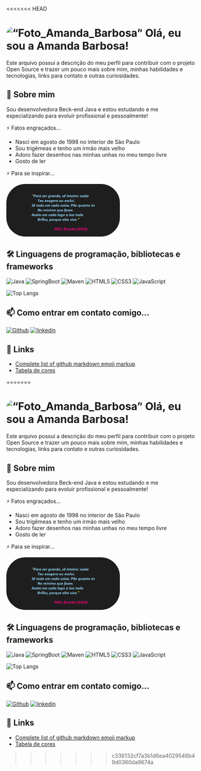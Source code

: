 <<<<<<< HEAD

# <img src="https://avatars.githubusercontent.com/u/71949574" alt= “Foto_Amanda_Barbosa” style="border-radius:50px" width="70"> Olá, eu sou a Amanda Barbosa! 

Este arquivo possui a descrição do meu perfil para contribuir com o projeto Open Source e trazer um pouco mais sobre mim, minhas habilidades e tecnologias, links para contato e outras curiosidades. 

## 🚀 Sobre mim
Sou desenvolvedora Beck-end Java e estou estudando e me especializando para evoluir profissional e pessoalmente!

⚡️ Fatos engraçados...
* Nasci em agosto de 1998 no interior de São Paulo
* Sou trigêmeas e tenho um irmão mais velho
* Adoro fazer desenhos nas minhas unhas no meu tempo livre
* Gosto de ler

⚡️ Para se inspirar...

<img src="image-1.png" alt= “Para_ser_grande,_sê_inteiro:_nada_teu_exagera_ou_exclui.Sê_todo_em_cada_coisa.Põe_quanto_és_no_mínimo_que_fazes._Assim_em_cada_lago_a_lua_toda_brilha,_porque_alta_vive._-REIS,Ricardo_(1993)” style="border-radius:50px" width="300">

## 🛠 Linguagens de programação, bibliotecas e frameworks
![Java](https://img.shields.io/badge/Java-27408B?style=for-the-badge&logo=ko-fi&logoColor=white)
![SpringBoot](https://img.shields.io/badge/Springboot-00EE00?style=for-the-badge&logo=springboot&logoColor=white)
![Maven](https://img.shields.io/badge/Maven-8B0A50?style=for-the-badge&logo=go=&logoColor=white)
![HTML5](https://img.shields.io/badge/html5-CD3333?style=for-the-badge&logo=html5&logoColor=white)
![CSS3](https://img.shields.io/badge/CSS-00B2EE?style=for-the-badge&logo=css3&logoColor=white)
![JavaScript](https://img.shields.io/badge/Javascript-EEC900?style=for-the-badge&logo=javascript&logoColor=white)

![Top Langs](https://github-readme-stats-git-masterrstaa-rickstaa.vercel.app/api/top-langs/?username=amanda-barbosa-dev&layout=compact&bg_color=000&border_color=30A3DC&title_color=CD3278&text_color=FFF)

 
## 📫 Como entrar em contato comigo...
[![Github](https://img.shields.io/badge/github-000?style=for-the-badge&logo=github&logoColor=white)](https://github.com/amanda-barbosa-dev)
[![linkedin](https://img.shields.io/badge/linkedin-0A66C2?style=for-the-badge&logo=linkedin&logoColor=white)](https://www.linkedin.com/in/amanda-barbosa-dev/)


## 🔗 Links
* [Complete list of github markdown emoji markup](https://gist.github.com/rxaviers/7360908)
* [Tabela de cores](https://www.flextool.com.br/tabela_cores.html)

=======

# <img src="https://avatars.githubusercontent.com/u/71949574" alt= “Foto_Amanda_Barbosa” style="border-radius:50px" width="70"> Olá, eu sou a Amanda Barbosa! 

Este arquivo possui a descrição do meu perfil para contribuir com o projeto Open Source e trazer um pouco mais sobre mim, minhas habilidades e tecnologias, links para contato e outras curiosidades. 

## 🚀 Sobre mim
Sou desenvolvedora Beck-end Java e estou estudando e me especializando para evoluir profissional e pessoalmente!

⚡️ Fatos engraçados...
* Nasci em agosto de 1998 no interior de São Paulo
* Sou trigêmeas e tenho um irmão mais velho
* Adoro fazer desenhos nas minhas unhas no meu tempo livre
* Gosto de ler

⚡️ Para se inspirar...

<img src="image-1.png" alt= “Para_ser_grande,_sê_inteiro:_nada_teu_exagera_ou_exclui.Sê_todo_em_cada_coisa.Põe_quanto_és_no_mínimo_que_fazes._Assim_em_cada_lago_a_lua_toda_brilha,_porque_alta_vive._-REIS,Ricardo_(1993)” style="border-radius:50px" width="300">

## 🛠 Linguagens de programação, bibliotecas e frameworks
![Java](https://img.shields.io/badge/Java-27408B?style=for-the-badge&logo=ko-fi&logoColor=white)
![SpringBoot](https://img.shields.io/badge/Springboot-00EE00?style=for-the-badge&logo=springboot&logoColor=white)
![Maven](https://img.shields.io/badge/Maven-8B0A50?style=for-the-badge&logo=go=&logoColor=white)
![HTML5](https://img.shields.io/badge/html5-CD3333?style=for-the-badge&logo=html5&logoColor=white)
![CSS3](https://img.shields.io/badge/CSS-00B2EE?style=for-the-badge&logo=css3&logoColor=white)
![JavaScript](https://img.shields.io/badge/Javascript-EEC900?style=for-the-badge&logo=javascript&logoColor=white)

![Top Langs](https://github-readme-stats-git-masterrstaa-rickstaa.vercel.app/api/top-langs/?username=amanda-barbosa-dev&layout=compact&bg_color=000&border_color=30A3DC&title_color=CD3278&text_color=FFF)

 
## 📫 Como entrar em contato comigo...
[![Github](https://img.shields.io/badge/github-000?style=for-the-badge&logo=github&logoColor=white)](https://github.com/amanda-barbosa-dev)
[![linkedin](https://img.shields.io/badge/linkedin-0A66C2?style=for-the-badge&logo=linkedin&logoColor=white)](https://www.linkedin.com/in/amanda-barbosa-dev/)


## 🔗 Links
* [Complete list of github markdown emoji markup](https://gist.github.com/rxaviers/7360908)
* [Tabela de cores](https://www.flextool.com.br/tabela_cores.html)

>>>>>>> c336132cf7a3b1d6ea4029546b49d0360da9674a
